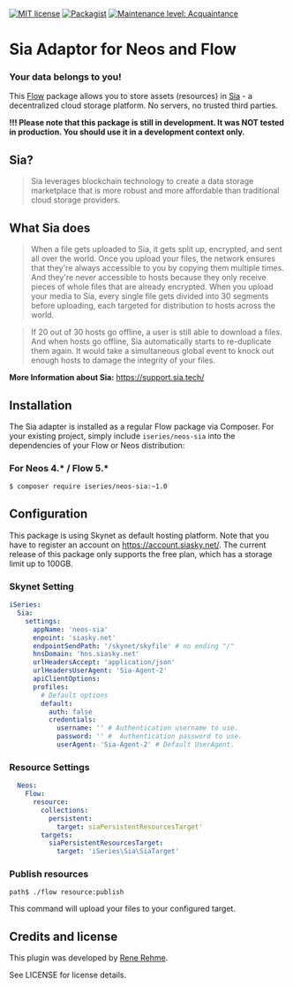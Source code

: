 [![MIT license](http://img.shields.io/badge/license-MIT-brightgreen.svg)](http://opensource.org/licenses/MIT)
[![Packagist](https://img.shields.io/packagist/v/iseries/neos-sia.svg)](https://packagist.org/packages/iseries/neos-sia)
[![Maintenance level: Acquaintance](https://img.shields.io/badge/maintenance-%E2%99%A1-ff69b4.svg)](https://renerehme.dev)

# Sia Adaptor for Neos and Flow

### Your data belongs to you!
This [Flow](https://flow.neos.io) package allows you to store assets (resources) in [Sia](https://sia.tech/) - a decentralized cloud storage platform. No servers, no trusted third parties.

**!!! Please note that this package is still in development. It was NOT tested in production. You should use it in a development context only.**
## Sia?
> Sia leverages blockchain technology to create a data storage marketplace that is more robust and more affordable than traditional cloud storage providers.

## What Sia does
> When a file gets uploaded to Sia, it gets split up, encrypted, and sent all over the world. Once you upload your files, the network ensures that they're always accessible to you by copying them multiple times.
And they're never accessible to hosts because they only receive pieces of whole files that are already encrypted.
When you upload your media to Sia, every single file gets divided into 30 segments before uploading, each targeted for distribution to hosts across the world.

> If 20 out of 30 hosts go offline, a user is still able to download a files. And when hosts go offline, Sia automatically starts to re-duplicate them again. It would take a simultaneous global event to knock out enough hosts to damage the integrity of your files.


**More Information about Sia:**
https://support.sia.tech/


## Installation

The Sia adapter is installed as a regular Flow package via Composer. For your existing
project, simply include `iseries/neos-sia` into the dependencies of your Flow or Neos distribution:

### For Neos 4.* / Flow 5.*

```bash
$ composer require iseries/neos-sia:~1.0
```

## Configuration

This package is using Skynet as default hosting platform. Note that you have to register an account on https://account.siasky.net/. The current release of this package only supports the free plan, which has a storage limit up to 100GB.

### Skynet Setting

```yaml
iSeries:
  Sia:
    settings:
      appName: 'neos-sia'
      enpoint: 'siasky.net'
      endpointSendPath: '/skynet/skyfile' # no ending "/"
      hnsDomain: 'hns.siasky.net'
      urlHeadersAccept: 'application/json'
      urlHeadersUserAgent: 'Sia-Agent-2'
      apiClientOptions:
      profiles:
        # Default options
        default:
          auth: false
          credentials:
            username: '' # Authentication username to use.
            password: '' #  Authentication password to use.
            userAgent: 'Sia-Agent-2' # Default UserAgent.
```

### Resource Settings

```yaml
  Neos:
    Flow:
      resource:
        collections:
          persistent:
            target: siaPersistentResourcesTarget'
        targets:
          siaPersistentResourcesTarget:
            target: 'iSeries\Sia\SiaTarget'
```

### Publish resources
    path$ ./flow resource:publish
This command will upload your files to your configured target.

## Credits and license

This plugin was developed by [Rene Rehme](https://www.renrehme.dev).

See LICENSE for license details.
